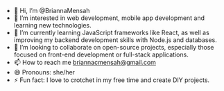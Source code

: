 - 👋 Hi, I’m @BriannaMensah
- 👀 I’m interested in web development, mobile app development and learning new technologies.
- 🌱 I’m currently learning JavaScript frameworks like React, as well as improving my backend development skills with Node.js and databases.
- 💞️ I’m looking to collaborate on open-source projects, especially those focused on front-end development or full-stack applications.
- 📫 How to reach me briannacmensah@gmail.com
- 😄 Pronouns: she/her
- ⚡ Fun fact: I love to crotchet in my free time and create DIY projects.

<!---
BriannaMensah/BriannaMensah is a ✨ special ✨ repository because its `README.md` (this file) appears on your GitHub profile.
You can click the Preview link to take a look at your changes.
--->
